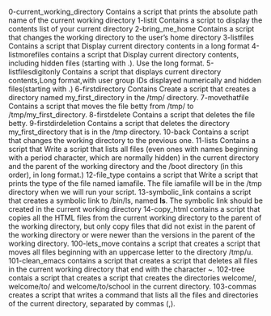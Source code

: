 0-current_working_directory Contains a script that prints the absolute path name of the current working directory
1-listit Contains a script to display the contents list of your current directory
2-bring_me_home Contains a script that changes the working directory to the user’s home directory
3-listfiles Contains a script that Display current directory contents in a long format
4-listmorefiles contains a script that Display current directory contents, including hidden files (starting with .). Use the long format.
5-listfilesdigitonly Contains a script that displays current directory contents,Long format,with user group IDs displayed numerically and hidden files(starting with .)
6-firstdirectory Contains Create a script that creates a directory named my_first_directory in the /tmp/ directory.
7-movethatfile Contains a script that moves the file betty from /tmp/ to /tmp/my_first_directory.
8-firstdelete Contains a script that  deletes the file betty.
9-firstdirdeletion Contains a script that deletes the directory my_first_directory that is in the /tmp directory.
10-back Contains a script that changes the working directory to the previous one.
11-lists Contains a script that Write a script that lists all files (even ones with names beginning with a period character, which are normally hidden) in the current directory and the parent of the working directory and the /boot directory (in this order), in long format.)
12-file_type contains a script that Write a script that prints the type of the file named iamafile. The file iamafile will be in the /tmp directory when we will run your script.
13-symbolic_link contains a script that creates a symbolic link to /bin/ls, named __ls__. The symbolic link should be created in the current working directory
14-copy_html contains a script that copies all the HTML files from the current working directory to the parent of the working directory, but only copy files that did not exist in the parent of the working directory or were newer than the versions in the parent of the working directory.
100-lets_move contains a script that creates a script that moves all files beginning with an uppercase letter to the directory /tmp/u.
101-clean_emacs contains a script that creates a script that deletes all files in the current working directory that end with the character ~.
102-tree contais a script that creates a script that creates the directories welcome/, welcome/to/ and welcome/to/school in the current directory.
103-commas creates a script that writes a command that lists all the files and directories of the current directory, separated by commas (,).
